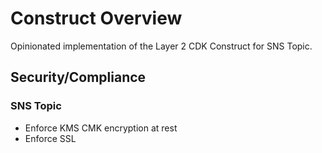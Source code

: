 # Construct Overview

Opinionated implementation of the Layer 2 CDK Construct for SNS Topic.

## Security/Compliance

### SNS Topic

* Enforce KMS CMK encryption at rest
* Enforce SSL
